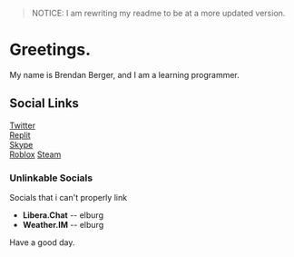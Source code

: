 > NOTICE: I am rewriting my readme to be at a more updated version.

# Greetings.

My name is Brendan Berger, and I am a learning programmer. 

## Social Links

[Twitter](https://twitter.com/whotookelburg)  
[Replit](https://replit.com/@elburg "i am going to move my data to a new account soon")  
[Skype](https://join.skype.com/invite/rf21W2hkvXeX)  
[Roblox](https://www.roblox.com/users/2810015396)
[Steam](https://steamcommunity.com/profiles/76561199222557681)

### Unlinkable Socials
Socials that i can't properly link
* **Libera.Chat** -- elburg
* **Weather.IM** -- elburg

Have a good day.
